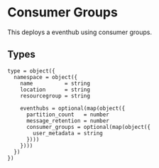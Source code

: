 # Consumer Groups

This deploys a eventhub using consumer groups.

## Types

```hcl
type = object({
  namespace = object({
    name          = string
    location      = string
    resourcegroup = string

    eventhubs = optional(map(object({
      partition_count   = number
      message_retention = number
      consumer_groups = optional(map(object({
        user_metadata = string
      })))
    })))
  })
})
```

